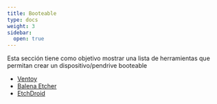 ```yaml
---
title: Booteable
type: docs
weight: 3
sidebar:
  open: true
---
```


Esta sección tiene como objetivo mostrar una lista de herramientas que permitan crear un dispositivo/pendrive booteable


* [Ventoy](ventoy)
* [Balena Etcher](balena-etcher) 
* [EtchDroid](etchdroid)
